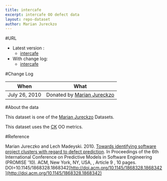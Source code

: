 ```yaml
---
title: intercafe
excerpt: intercafe OO defect data
layout: repo-dataset
author: Marian Jureckzo
---
```



#URL

  * Latest version :
    * [intercafe](https://terapromise.csc.ncsu.edu:8443/svn/repo/defect/ck/intercafe/intercafe.csv)
  * With change log:
    * [intercafe](https://terapromise.csc.ncsu.edu:8443/svn/repo/defect/ck/intercafe/)

#Change Log

When | What
---- | ----
July 26, 2010 | Donated by [Marian Jureckzo](/repo/people/data-donors/promise3.html)

#About the data

This dataset is one of the [Marian Jureckzo](/repo/people/data-donors/promise3.html) Datasets.

This dataset uses the [CK](/repo/defect/ck) OO metrics.

#Reference

Marian Jureczko and Lech Madeyski. 2010. [Towards identifying software project clusters with regard to defect prediction](http://dl.acm.org/citation.cfm?id=1868328.1868342&coll=DL&dl=GUIDE&CFID=96280125&CFTOKEN=47274353). In
Proceedings of the 6th International Conference on Predictive
Models in Software Engineering (PROMISE '10). ACM, New York,
NY, USA, , Article 9 , 10 pages. DOI=10.1145/1868328.1868342[http://doi.acm.org/10.1145/1868328.1868342](http://doi.acm.org/10.1145/1868328.1868342)
